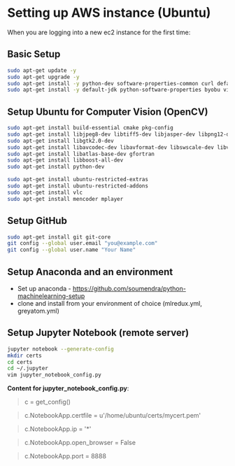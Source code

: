 # Setting up AWS instance (Ubuntu)

When you are logging into a new ec2 instance for the first time:

## Basic Setup
```bash
sudo apt-get update -y
sudo apt-get upgrade -y
sudo apt-get install -y python-dev software-properties-common curl default-jre 
sudo apt-get install -y default-jdk python-software-properties byobu vim
```
## Setup Ubuntu for Computer Vision (OpenCV)

```bash
sudo apt-get install build-essential cmake pkg-config
sudo apt-get install libjpeg8-dev libtiff5-dev libjasper-dev libpng12-dev
sudo apt-get install libgtk2.0-dev
sudo apt-get install libavcodec-dev libavformat-dev libswscale-dev libv4l-dev
sudo apt-get install libatlas-base-dev gfortran
sudo apt-get install libboost-all-dev
sudo apt-get install python-dev

sudo apt-get install ubuntu-restricted-extras
sudo apt-get install ubuntu-restricted-addons
sudo apt-get install vlc
sudo apt-get install mencoder mplayer
```

## Setup GitHub
```bash
sudo apt-get install git git-core
git config --global user.email "you@example.com"
git config --global user.name "Your Name"
```

## Setup Anaconda and an environment
* Set up anaconda - https://github.com/soumendra/python-machinelearning-setup
* clone and install from your environment of choice (mlredux.yml, greyatom.yml)

## Setup Jupyter Notebook (remote server)
```bash
jupyter notebook --generate-config
mkdir certs
cd certs
cd ~/.jupyter
vim jupyter_notebook_config.py
```

**Content for jupyter_notebook_config.py**:

> c = get_config()

> c.NotebookApp.certfile = u'/home/ubuntu/certs/mycert.pem'

> c.NotebookApp.ip = '*'

> c.NotebookApp.open_browser = False 

> c.NotebookApp.port = 8888
